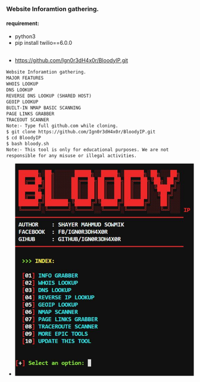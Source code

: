 ### Website Inforamtion gathering.
#### requirement:
* python3
* pip install twilio==6.0.0
##
* https://github.com/Ign0r3dH4x0r/BloodyIP.git
```
Website Inforamtion gathering.
MAJOR FEATURES
WHOIS LOOKUP
DNS LOOKUP
REVERSE DNS LOOKUP (SHARED HOST)
GEOIP LOOKUP
BUILT-IN NMAP BASIC SCANNING
PAGE LINKS GRABBER
TRACEOUT SCANNER
Note:- Type full github.com while cloning.
$ git clone https://github.com/Ign0r3dH4x0r/BloodyIP.git
$ cd BloodyIP
$ bash bloody.sh
Note:- This tool is only for educational purposes. We are not responsible for any misuse or illegal activities.
```
* ![cmd](https://github.com/jumbokh/Network-class/blob/main/images/info.JPG)
